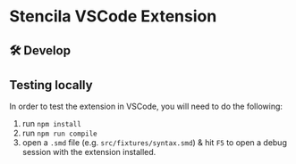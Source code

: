 # Stencila VSCode Extension

## 🛠️ Develop

## Testing locally

In order to test the extension in VSCode, you will need to do the following:

1. run `npm install`
2. run `npm run compile`
3. open a `.smd` file (e.g. `src/fixtures/syntax.smd`) & hit `F5` to open a
   debug session with the extension installed.
